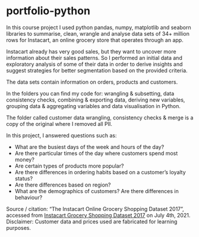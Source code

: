 # portfolio-python
In this course project I used python pandas, numpy, matplotlib and seaborn libraries to summarise, clean, wrangle and analyse data sets of 34+ million rows for Instacart, an online grocery store that operates through an app. 

Instacart already has very good sales, but they want to uncover more information about their sales patterns. So I performed an initial data and exploratory analysis of some of their data in order to derive insights and suggest strategies for better segmentation based on the provided criteria. 

The data sets contain information on orders, products and customers. 

In the folders you can find my code for: wrangling & subsetting, data consistency checks, combining & exporting data, deriving new variables, grouping data & aggregating variables and data visualisation in Python. 

The folder called customer data wrangling, consistency checks & merge is a copy of the original where I removed all PII. 

In this project, I answered questions such as: 

- What are the busiest days of the week and hours of the day?
- Are there particular times of the day where customers spend most money?
- Are certain types of products more popular?
- Are there differences in ordering habits based on a customer’s loyalty status?
- Are there differences based on region?
- What are the demographics of customers? Are there differences in behaviour? 


Source / citation: “The Instacart Online Grocery Shopping Dataset 2017”, accessed from [Instacart Grocery Shopping Dataset 2017](https://www.instacart.com/datasets/grocery-shopping-2017) on July 4th, 2021. 
Disclaimer: Customer data and prices used are fabricated for learning purposes.
